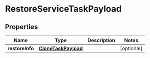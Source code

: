 

# RestoreServiceTaskPayload


## Properties

Name | Type | Description | Notes
------------ | ------------- | ------------- | -------------
**restoreInfo** | [**CloneTaskPayload**](CloneTaskPayload.md) |  |  [optional]



